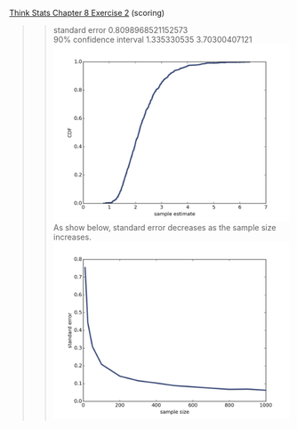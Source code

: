 [Think Stats Chapter 8 Exercise 2](http://greenteapress.com/thinkstats2/html/thinkstats2009.html#toc77) (scoring)

>> standard error 0.8098968521152573   
90% confidence interval 1.335330535 3.70300407121   
![CDF](img/cdf.png)   
As show below, standard error decreases as the sample size increases.   
![standard error vs sample size](img/se_n.png)

